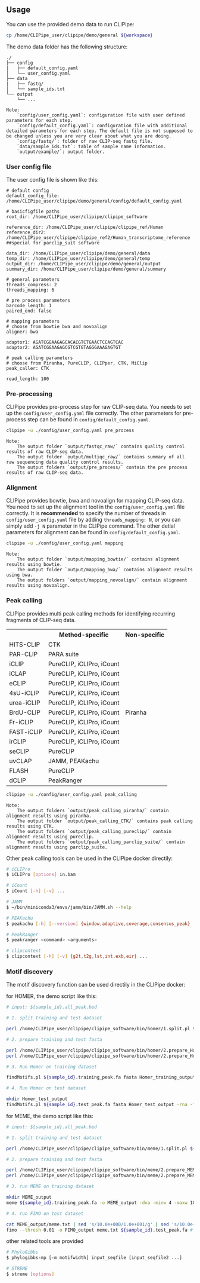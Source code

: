 ## Usage

You can use the provided demo data to run CLIPipe:

```bash
cp /home/CLIPipe_user/clipipe/demo/general ${workspace}
```

The demo data folder has the following structure:

```text
./
├── config
|   ├── default_config.yaml
│   └── user_config.yaml
├── data
|   ├── fastq/
│   └── sample_ids.txt
└── output
    └── ...
```

```text
Note:
    `config/user_config.yaml`: configuration file with user defined parameters for each step.
    `config/default_config.yaml`: configuration file with additional detailed parameters for each step. The default file is not supposed to be changed unless you are very clear about what you are doing.
    `config/fastq/`: folder of raw CLIP-seq fastq file.
    `data/sample_ids.txt`: table of sample name information.
    `output/example/`: output folder.
```

### User config file
The user config file is shown like this:
```text
# default config
default_config_file: /home/CLIPipe_user/clipipe/demo/general/config/default_config.yaml

# basicfigfile paths
root_dir: /home/CLIPipe_user/clipipe/clipipe_software

reference_dir: /home/CLIPipe_user/clipipe/clipipe_ref/Human
reference_dir2: /home/CLIPipe_user/clipipe/clipipe_ref2/Human_transcriptome_reference     ##special for parclip_suit software

data_dir: /home/CLIPipe_user/clipipe/demo/general/data
temp_dir: /home/CLIPipe_user/clipipe/demo/general/temp
output_dir: /home/CLIPipe_user/clipipe/demo/general/output
summary_dir: /home/CLIPipe_user/clipipe/demo/general/summary

# general parameters
threads_compress: 2
threads_mapping: 6

# pre process parameters
barcode_length: 1
paired_end: false

# mapping parameters
# choose from bowtie bwa and novoalign
aligner: bwa

adaptor1: AGATCGGAAGAGCACACGTCTGAACTCCAGTCAC
adaptor2: AGATCGGAAGAGCGTCGTGTAGGGAAAGAGTGT

# peak calling parameters
# choose from Piranha, PureCLIP, CLIPper, CTK, MiClip
peak_caller: CTK

read_length: 100
```

### Pre-processing

CLIPipe provides pre-process step for raw CLIP-seq data. You needs to set up the `config/user_config.yaml` file correctly. The other parameters for pre-process step can be found in `config/default_config.yaml`.

```bash
clipipe -u ./config/user_config.yaml pre_process
```

```text
Note:
    The output folder `output/fastqc_raw/` contains quality control results of raw CLIP-seq data.
    The output folder `output/multiqc_raw/` contains summary of all raw sequencing data quality control results.
    The output folders `output/pre_process/` contain the pre process results of raw CLIP-seq data.
```

### Alignment

CLIPipe provides bowtie, bwa and novoalign for mapping CLIP-seq data. You need to set up the alignment tool in the `config/user_config.yaml` file correctly. It is **recommended** to specify the number of threads in `config/user_config.yaml` file by adding `threads_mapping: N`, or you can simply add `-j N` parameter in the CLIPipe command. The other detial parameters for alignment can be found in `config/default_config.yaml`.

```bash
clipipe -u ./config/user_config.yaml mapping
```

```text
Note:
    The output folder `output/mapping_bowtie/` contains alignment results using bowtie.
    The output folder `output/mapping_bwa/` contains alignment results using bwa.
    The output folders `output/mapping_novoalign/` contain alignment results using novoalign.
```

### Peak calling

CLIPipe provides multi peak calling methods for identifying recurring fragments of CLIP-seq data.

<table>
    <tr>
        <th></th>
        <th>Method-specific</th>
        <th>Non-specific</th>
    </tr>
    <tr>
        <td>HITS-CLIP</td>
        <td>CTK</td>
        <td rowspan="15">Piranha</td>
    </tr>
    <tr>
        <td>PAR-CLIP</td>
        <td>PARA suite</td>
    </tr>
    <tr>
        <td>iCLIP</td>
        <td>PureCLIP, iCLIPro,  iCount</td>
    </tr>
    <tr>
        <td>iCLAP</td>
        <td>PureCLIP, iCLIPro,  iCount</td>
    </tr>
    <tr>
        <td>eCLIP</td>
        <td>PureCLIP, iCLIPro,  iCount</td>
    </tr>
    <tr>
        <td>4sU-iCLIP</td>
        <td>PureCLIP, iCLIPro,  iCount</td>
    </tr>
    <tr>
        <td>urea-iCLIP</td>
        <td>PureCLIP, iCLIPro,  iCount</td>
    </tr>
    <tr>
        <td>BrdU-CLIP</td>
        <td>PureCLIP, iCLIPro,  iCount</td>
    </tr>
    <tr>
        <td>Fr-iCLIP</td>
        <td>PureCLIP, iCLIPro,  iCount</td>
    </tr>
    <tr>
        <td>FAST-iCLIP</td>
        <td>PureCLIP, iCLIPro,  iCount</td>
    </tr>
    <tr>
        <td>irCLIP</td>
        <td>PureCLIP, iCLIPro,  iCount</td>
    </tr>
    <tr>
        <td>seCLIP</td>
        <td>PureCLIP</td>
    </tr>
    <tr>
        <td>uvCLAP</td>
        <td>JAMM, PEAKachu</td>
    </tr>
    <tr>
        <td>FLASH</td>
        <td>PureCLIP</td>
    </tr>
    <tr>
        <td>dCLIP</td>
        <td>PeakRanger</td>
    </tr>
</table>


```bash
clipipe -u ./config/user_config.yaml peak_calling
```

```text
Note:
    The output folders `output/peak_calling_piranha/` contain alignment results using piranha.
    The output folder `output/peak_calling_CTK/` contains peak calling results using CTK.
    The output folders `output/peak_calling_pureclip/` contain alignment results using pureclip.
    The output folders `output/peak_calling_parclip_suite/` contain alignment results using parclip_suite.
```

Other peak calling tools can be used in the CLIPipe docker directily:

```bash
# iCLIPro
$ iCLIPro [options] in.bam

# iCount
$ iCount [-h] [-v] ...

# JAMM
$ ~/bin/miniconda3/envs/jamm/bin/JAMM.sh --help

# PEAKachu
$ peakachu [-h] [--version] {window,adaptive,coverage,consensus_peak} ...

# PeakRanger
$ peakranger <command> <arguments>

# clipcontext
$ clipcontext [-h] [-v] {g2t,t2g,lst,int,exb,eir} ...
```

### Motif discovery

The motif discovery function can be used directily in the CLIPipe docker:

for HOMER, the demo script like this:

```bash
# input: ${sample_id}.all_peak.bed

# 1. split training and test dataset

perl /home/CLIPipe_user/clipipe/clipipe_software/bin/homer/1.split.pl ${sample_id}.all_peak.bed

# 2. prepare training and test fasta

perl /home/CLIPipe_user/clipipe/clipipe_software/bin/homer/2.prepare_Homer.pl ${sample_id} training ${genome_fasta}
perl /home/CLIPipe_user/clipipe/clipipe_software/bin/homer/2.prepare_Homer.pl ${sample_id} test ${genome_fasta}

# 3. Run Homer on training dataset

findMotifs.pl ${sample_id}.training_peak.fa fasta Homer_training_output -len 4,5,6,7,8,9,10 -rna # the number of len could change

# 4. Run Homer on test dataset

mkdir Homer_test_output
findMotifs.pl ${sample_id}.test_peak.fa fasta Homer_test_output -rna -find Homer_training_output/homerMotifs.all.motifs > Homer_test_output/count.txt

```

for MEME, the demo script like this:

```bash
# input: ${sample_id}.all_peak.bed

# 1. split training and test dataset

perl /home/CLIPipe_user/clipipe/clipipe_software/bin/meme/1.split.pl ${sample_id}.all_peak.bed

# 2. prepare training and test fasta

perl /home/CLIPipe_user/clipipe/clipipe_software/bin/meme/2.prepare_MEME.pl ${sample_id} training ${genome_fasta}
perl /home/CLIPipe_user/clipipe/clipipe_software/bin/meme/2.prepare_MEME.pl ${sample_id} test ${genome_fasta}

# 3. run MEME on training dataset

mkdir MEME_output
meme ${sample_id}.training_peak.fa -o MEME_output -dna -minw 4 -maxw 10 -nmotifs 25 # the number of minw, maxw and nmotifs could change

# 4. run FIMO on test dataset

cat MEME_output/meme.txt | sed 's/10.0e+000/1.0e+001/g' | sed 's/10.0e+001/1.0e+002/g' | sed 's/10.0e+002/1.0e+003/g' | sed 's/10.0e+003/1.0e+004/g' | sed 's/10.0e+004/1.0e+005/g' | sed 's/10.0e+005/1.0e+006/g' | sed 's/10.0e+006/1.0e+007/g' | sed 's/10.0e+007/1.0e+008/g' | sed 's/10.0e+008/1.0e+009/g' | sed 's/10.0e+009/1.0e+010/g' | sed 's/10.0e+010/1.0e+011/g' > meme.txt
fimo --thresh 0.01 -o FIMO_output meme.txt ${sample_id}.test_peak.fa # thresh可改

```

other related tools are provided

```bash
# PhyloGibbs
$ phylogibbs-mp [-m motifwidth] input_seqfile [input_seqfile2 ...]

# STREME
$ streme [options]
```
